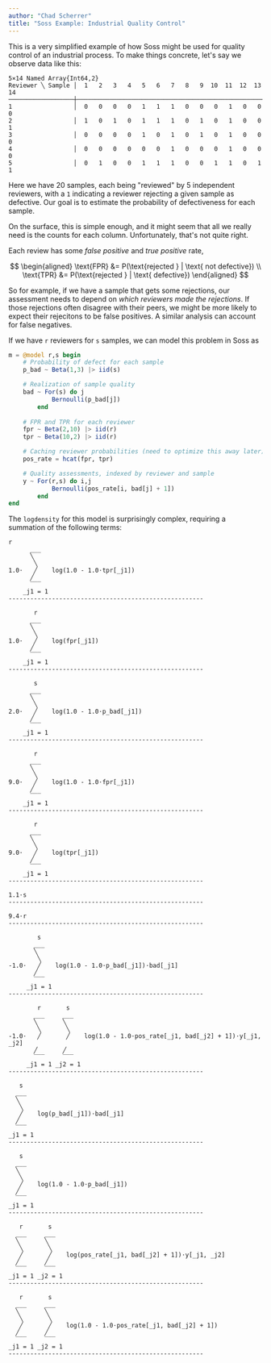 ```yaml
---
author: "Chad Scherrer"
title: "Soss Example: Industrial Quality Control"
---
```



This is a very simplified example of how Soss might be used for quality control of an industrial process. To make things concrete, let's say we observe data like this:

````
5×14 Named Array{Int64,2}
Reviewer ╲ Sample │  1   2   3   4   5   6   7   8   9  10  11  12  13  14
──────────────────┼───────────────────────────────────────────────────────
1                 │  0   0   0   0   1   1   1   0   0   0   1   0   0   0
2                 │  1   0   1   0   1   1   1   0   1   0   1   0   0   1
3                 │  0   0   0   0   1   0   1   0   1   0   1   0   0   0
4                 │  0   0   0   0   0   0   1   0   0   0   1   0   0   0
5                 │  0   1   0   0   1   1   1   0   0   1   1   0   1   1
````





Here we have 20 samples, each being "reviewed" by 5 independent reviewers, with a `1` indicating a reviewer rejecting a given sample as defective. Our goal is to estimate the probability of defectiveness for each sample.

On the surface, this is simple enough, and it might seem that all we really need is the counts for each column. Unfortunately, that's not quite right. 

Each review has some _false positive_ and _true positive_ rate,

$$
\begin{aligned}
\text{FPR} &= P(\text{rejected } | \text{ not defective}) \\
\text{TPR} &= P(\text{rejected } | \text{ defective}) 
\end{aligned}
$$

So for example, if we have a sample that gets some rejections, our assessment needs to depend on _which reviewers made the rejections_. If those rejections often disagree with their peers, we might be more likely to expect their rejecitons to be false positives. A similar analysis can account for false negatives.

If we have `r` reviewers for `s` samples, we can model this problem in Soss as

````julia
m = @model r,s begin
    # Probability of defect for each sample
    p_bad ~ Beta(1,3) |> iid(s)

    # Realization of sample quality
    bad ~ For(s) do j
            Bernoulli(p_bad[j])
        end
    
    # FPR and TPR for each reviewer
    fpr ~ Beta(2,10) |> iid(r)
    tpr ~ Beta(10,2) |> iid(r)

    # Caching reviewer probabilities (need to optimize this away later)
    pos_rate = hcat(fpr, tpr)

    # Quality assessments, indexed by reviewer and sample
    y ~ For(r,s) do i,j
            Bernoulli(pos_rate[i, bad[j] + 1])
        end
end
````





The `logdensity` for this model is surprisingly complex, requiring a summation of the following terms:

````
r                           
      ___                          
      ╲                            
       ╲                           
1.0⋅   ╱    log(1.0 - 1.0⋅tpr[_j1])
      ╱                            
      ‾‾‾                          
    _j1 = 1                        
------------------------------------------------------

       r                 
      ___                
      ╲                  
       ╲                 
1.0⋅   ╱    log(fpr[_j1])
      ╱                  
      ‾‾‾                
    _j1 = 1              
------------------------------------------------------

       s                             
      ___                            
      ╲                              
       ╲                             
2.0⋅   ╱    log(1.0 - 1.0⋅p_bad[_j1])
      ╱                              
      ‾‾‾                            
    _j1 = 1                          
------------------------------------------------------

       r                           
      ___                          
      ╲                            
       ╲                           
9.0⋅   ╱    log(1.0 - 1.0⋅fpr[_j1])
      ╱                            
      ‾‾‾                          
    _j1 = 1                        
------------------------------------------------------

       r                 
      ___                
      ╲                  
       ╲                 
9.0⋅   ╱    log(tpr[_j1])
      ╱                  
      ‾‾‾                
    _j1 = 1              
------------------------------------------------------

1.1⋅s
------------------------------------------------------

9.4⋅r
------------------------------------------------------

        s                                      
       ___                                     
       ╲                                       
        ╲                                      
-1.0⋅   ╱    log(1.0 - 1.0⋅p_bad[_j1])⋅bad[_j1]
       ╱                                       
       ‾‾‾                                     
     _j1 = 1                                   
------------------------------------------------------

        r       s                                                          
       ___     ___                                                         
       ╲       ╲                                                           
        ╲       ╲                                                          
-1.0⋅   ╱       ╱    log(1.0 - 1.0⋅pos_rate[_j1, bad[_j2] + 1])⋅y[_j1, _j2]
       ╱       ╱                                                           
       ‾‾‾     ‾‾‾                                                         
     _j1 = 1 _j2 = 1                                                       
------------------------------------------------------

   s                            
  ___                           
  ╲                             
   ╲                            
   ╱    log(p_bad[_j1])⋅bad[_j1]
  ╱                             
  ‾‾‾                           
_j1 = 1                         
------------------------------------------------------

   s                             
  ___                            
  ╲                              
   ╲                             
   ╱    log(1.0 - 1.0⋅p_bad[_j1])
  ╱                              
  ‾‾‾                            
_j1 = 1                          
------------------------------------------------------

   r       s                                                
  ___     ___                                               
  ╲       ╲                                                 
   ╲       ╲                                                
   ╱       ╱    log(pos_rate[_j1, bad[_j2] + 1])⋅y[_j1, _j2]
  ╱       ╱                                                 
  ‾‾‾     ‾‾‾                                               
_j1 = 1 _j2 = 1                                             
------------------------------------------------------

   r       s                                              
  ___     ___                                             
  ╲       ╲                                               
   ╲       ╲                                              
   ╱       ╱    log(1.0 - 1.0⋅pos_rate[_j1, bad[_j2] + 1])
  ╱       ╱                                               
  ‾‾‾     ‾‾‾                                             
_j1 = 1 _j2 = 1                                           
------------------------------------------------------
````





<!--
using BenchmarkTools
@btime logdensityof(m(),truth)
@btime logdensityof(m(),truth, codegen)

f1 = Soss._codegen(m, true);
f2 = Soss._codegen(m,false);

@btime f1((),truth)
@btime f2((),truth)

codegen(m(),truth)



logdensityof(m(), merge(truth, (p_bad=shuffle(truth.p_bad),)), codegen)


@time result = dynamicHMC(m(), (y=truth.y,), codegen) ;

# result = @time advancedHMC(m(), (y=truth.y,))

pairs(truth)
result |> particles |> pairs

-->
